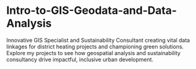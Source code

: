 # Intro-to-GIS-Geodata-and-Data-Analysis
Innovative GIS Specialist and Sustainability Consultant creating vital data linkages for district heating projects and championing green solutions. Explore my projects to see how geospatial analysis and sustainability consultancy drive impactful, inclusive urban development.
